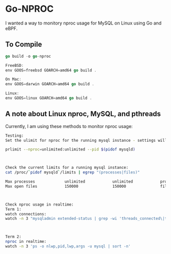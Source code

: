 # Go-NPROC

I wanted a way to monitory nproc usage for MySQL on Linux using Go and eBPF.

## To Compile

```GO
go build -o go-nproc

FreeBSD:
env GOOS=freebsd GOARCH=amd64 go build .

On Mac:
env GOOS=darwin GOARCH=amd64 go build .

Linux:
env GOOS=linux GOARCH=amd64 go build .
```

## A note about Linux nproc, MySQL, and pthreads

Currently, I am using these methods to monitor nproc usage:

```bash
Testing:
Set the ulimit for nproc for the running mysql instance - settings will go back to defaults after a reboot:

prlimit --nproc=unlimited:unlimited --pid $(pidof mysqld)



Check the current limits for a running mysql instance:
cat /proc/`pidof mysqld`/limits | egrep "(processes|files)"

Max processes             unlimited            unlimited            processes
Max open files            150000               150000               files



Check nproc usage in realtime:
Term 1:
watch connections:
watch -n 3 "mysqladmin extended-status | grep -wi 'threads_connected\|threads_running' | awk '{ print \$2, \$4}'"



Term 2: 
nproc in realtime:
watch -n 3 'ps -o nlwp,pid,lwp,args -u mysql | sort -n'
```
